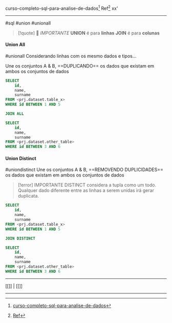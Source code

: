curso-completo-sql-para-analise-de-dados[^1] 
Ref[^2]
xx'
***
#sql #union #unionall 


>[!quote] 🐍 *IMPORTANTE*
>**UNION** é para **linhas**
>**JOIN** é para **colunas**


#### Union All
#unionall
Considerando linhas com os mesmo dados e tipos...

Une os conjuntos A & B, ==DUPLICANDO== os dados que existam em ambos os conjuntos de dados

```SQL
SELECT
	id,
	name,
	surname
FROM <prj.dataset.table_x>
WHERE id BETWEEN 1 AND 5

JOIN ALL

SELECT
	id,
	name,
	surname
FROM <prj.dataset.other_table>
WHERE id BETWEEN 3 AND 6
```


#### Union Distinct
#uniondistinct
Une os conjuntos A & B, ==REMOVENDO DUPLICIDADES== os dados que existam em ambos os conjuntos de dados

>[!error] IMPORTANTE
> DISTINCT  considera a tupla como um todo.
> Qualquer dado diferente entre as linhas a serem unidas irá gerar duplicata.

```SQL
SELECT
	id,
	name,
	surname
FROM <prj.dataset.table_x>
WHERE id BETWEEN 1 AND 5

JOIN DISTINCT

SELECT
	id,
	name,
	surname
FROM <prj.dataset.other_table>
WHERE id BETWEEN 3 AND 6
```



***
[[]] | [[]]

***
[^1]: [curso-completo-sql-para-analise-de-dados](https://ford.udemy.com/course/curso-completo-sql-para-analise-de-dados/learn/lecture/36624408#overview)
[^2]: [Ref](#)

